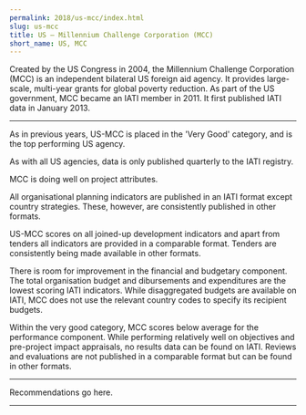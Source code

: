 ```yaml
---
permalink: 2018/us-mcc/index.html
slug: us-mcc
title: US – Millennium Challenge Corporation (MCC)
short_name: US, MCC
---
```


Created by the US Congress in 2004, the Millennium Challenge Corporation (MCC) is an independent bilateral US foreign aid agency. It provides large-scale, multi-year grants for global poverty reduction. As part of the US government, MCC became an IATI member in 2011. It first published IATI data in January 2013. 

---

As in previous years, US-MCC is placed in the 'Very Good' category, and is the top performing US agency. 

As with all US agencies, data is only published quarterly to the IATI registry. 

MCC is doing  well on project attributes. 

All organisational planning indicators are published in an IATI format except country strategies. These, however, are consistently published in other formats. 

US-MCC scores on all joined-up development indicators and apart from tenders all indicators are provided in a comparable format. Tenders are consistently being made available in other formats. 

There is room for improvement in the financial and budgetary component. The total organisation budget and dibursements and expenditures are the lowest scoring IATI indicators. While disaggregated budgets are available on IATI, MCC does not use the relevant country codes to specify its recipient budgets. 

Within the very good category, MCC scores below average for the performance component. While performing relatively well on objectives and pre-project impact appraisals, no results data can be found on IATI. Reviews and evaluations are not published in a comparable format but can be found in other formats. 


---

Recommendations go here.

---
